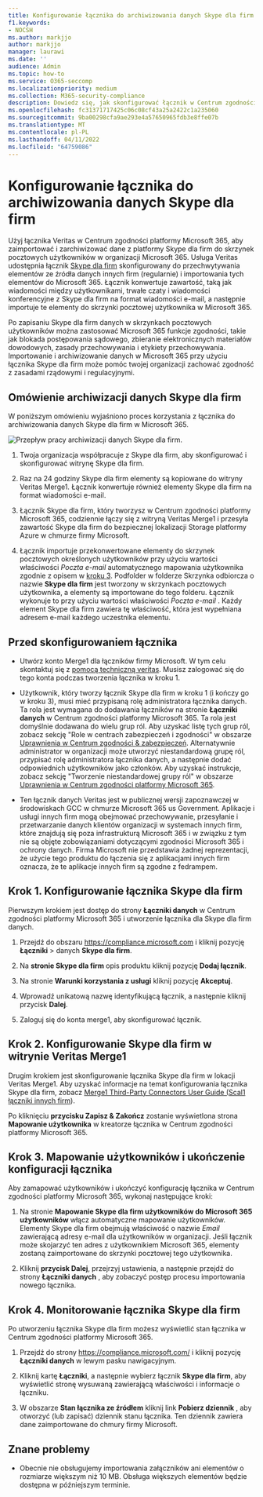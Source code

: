 ```yaml
---
title: Konfigurowanie łącznika do archiwizowania danych Skype dla firm w Microsoft 365
f1.keywords:
- NOCSH
ms.author: markjjo
author: markjjo
manager: laurawi
ms.date: ''
audience: Admin
ms.topic: how-to
ms.service: O365-seccomp
ms.localizationpriority: medium
ms.collection: M365-security-compliance
description: Dowiedz się, jak skonfigurować łącznik w Centrum zgodności platformy Microsoft 365 i używać go do importowania i archiwizowania danych z Skype dla firm do Microsoft 365.
ms.openlocfilehash: fc31371717425c06c08cf43a25a2422c1a235060
ms.sourcegitcommit: 9ba00298cfa9ae293e4a57650965fdb3e8ffe07b
ms.translationtype: MT
ms.contentlocale: pl-PL
ms.lasthandoff: 04/11/2022
ms.locfileid: "64759086"
---
```

# <a name="set-up-a-connector-to-archive-skype-for-business-data"></a>Konfigurowanie łącznika do archiwizowania danych Skype dla firm

Użyj łącznika Veritas w Centrum zgodności platformy Microsoft 365, aby zaimportować i zarchiwizować dane z platformy Skype dla firm do skrzynek pocztowych użytkowników w organizacji Microsoft 365. Usługa Veritas udostępnia łącznik [Skype dla firm](https://www.veritas.com/en/au/insights/merge1/skype-for-business) skonfigurowany do przechwytywania elementów ze źródła danych innych firm (regularnie) i importowania tych elementów do Microsoft 365. Łącznik konwertuje zawartość, taką jak wiadomości między użytkownikami, trwałe czaty i wiadomości konferencyjne z Skype dla firm na format wiadomości e-mail, a następnie importuje te elementy do skrzynki pocztowej użytkownika w Microsoft 365.

Po zapisaniu Skype dla firm danych w skrzynkach pocztowych użytkowników można zastosować Microsoft 365 funkcje zgodności, takie jak blokada postępowania sądowego, zbieranie elektronicznych materiałów dowodowych, zasady przechowywania i etykiety przechowywania. Importowanie i archiwizowanie danych w Microsoft 365 przy użyciu łącznika Skype dla firm może pomóc twojej organizacji zachować zgodność z zasadami rządowymi i regulacyjnymi.

## <a name="overview-of-archiving-skype-for-business-data"></a>Omówienie archiwizacji danych Skype dla firm

W poniższym omówieniu wyjaśniono proces korzystania z łącznika do archiwizowania danych Skype dla firm w Microsoft 365.

![Przepływ pracy archiwizacji danych Skype dla firm.](../media/SkypeforBusinessConnectorWorkflow.png)

1. Twoja organizacja współpracuje z Skype dla firm, aby skonfigurować i skonfigurować witrynę Skype dla firm.

2. Raz na 24 godziny Skype dla firm elementy są kopiowane do witryny Veritas Merge1. Łącznik konwertuje również elementy Skype dla firm na format wiadomości e-mail.

3. Łącznik Skype dla firm, który tworzysz w Centrum zgodności platformy Microsoft 365, codziennie łączy się z witryną Veritas Merge1 i przesyła zawartość Skype dla firm do bezpiecznej lokalizacji Storage platformy Azure w chmurze firmy Microsoft.

4. Łącznik importuje przekonwertowane elementy do skrzynek pocztowych określonych użytkowników przy użyciu wartości właściwości *Poczta e-mail* automatycznego mapowania użytkownika zgodnie z opisem w [kroku 3](#step-3-map-users-and-complete-the-connector-setup). Podfolder w folderze Skrzynka odbiorcza o nazwie **Skype dla firm** jest tworzony w skrzynkach pocztowych użytkownika, a elementy są importowane do tego folderu. Łącznik wykonuje to przy użyciu wartości właściwości *Poczta e-mail* . Każdy element Skype dla firm zawiera tę właściwość, która jest wypełniana adresem e-mail każdego uczestnika elementu.

## <a name="before-you-set-up-a-connector"></a>Przed skonfigurowaniem łącznika

- Utwórz konto Merge1 dla łączników firmy Microsoft. W tym celu skontaktuj się z [pomocą techniczną veritas](https://www.veritas.com/form/requestacall/ms-connectors-contact.html). Musisz zalogować się do tego konta podczas tworzenia łącznika w kroku 1.

- Użytkownik, który tworzy łącznik Skype dla firm w kroku 1 (i kończy go w kroku 3), musi mieć przypisaną rolę administratora łącznika danych. Ta rola jest wymagana do dodawania łączników na stronie **Łączniki danych** w Centrum zgodności platformy Microsoft 365. Ta rola jest domyślnie dodawana do wielu grup ról. Aby uzyskać listę tych grup ról, zobacz sekcję "Role w centrach zabezpieczeń i zgodności" w obszarze [Uprawnienia w Centrum zgodności & zabezpieczeń](../security/office-365-security/permissions-in-the-security-and-compliance-center.md#roles-in-the-security--compliance-center). Alternatywnie administrator w organizacji może utworzyć niestandardową grupę ról, przypisać rolę administratora łącznika danych, a następnie dodać odpowiednich użytkowników jako członków. Aby uzyskać instrukcje, zobacz sekcję "Tworzenie niestandardowej grupy ról" w obszarze [Uprawnienia w Centrum zgodności platformy Microsoft 365](microsoft-365-compliance-center-permissions.md#create-a-custom-role-group).

- Ten łącznik danych Veritas jest w publicznej wersji zapoznawczej w środowiskach GCC w chmurze Microsoft 365 us Government. Aplikacje i usługi innych firm mogą obejmować przechowywanie, przesyłanie i przetwarzanie danych klientów organizacji w systemach innych firm, które znajdują się poza infrastrukturą Microsoft 365 i w związku z tym nie są objęte zobowiązaniami dotyczącymi zgodności Microsoft 365 i ochrony danych. Firma Microsoft nie przedstawia żadnej reprezentacji, że użycie tego produktu do łączenia się z aplikacjami innych firm oznacza, że te aplikacje innych firm są zgodne z fedrampem.

## <a name="step-1-set-up-the-skype-for-business-connector"></a>Krok 1. Konfigurowanie łącznika Skype dla firm

Pierwszym krokiem jest dostęp do strony **Łączniki danych** w Centrum zgodności platformy Microsoft 365 i utworzenie łącznika dla Skype dla firm danych.

1. Przejdź do obszaru <https://compliance.microsoft.com> i kliknij pozycję **Łączniki** >  danych **Skype dla firm**.

2. Na **stronie Skype dla firm** opis produktu kliknij pozycję **Dodaj łącznik**.

3. Na stronie **Warunki korzystania z usługi** kliknij pozycję **Akceptuj**.

4. Wprowadź unikatową nazwę identyfikującą łącznik, a następnie kliknij przycisk **Dalej**.

5. Zaloguj się do konta merge1, aby skonfigurować łącznik.

## <a name="step-2-configure-the-skype-for-business-on-the-veritas-merge1-site"></a>Krok 2. Konfigurowanie Skype dla firm w witrynie Veritas Merge1

Drugim krokiem jest skonfigurowanie łącznika Skype dla firm w lokacji Veritas Merge1. Aby uzyskać informacje na temat konfigurowania łącznika Skype dla firm, zobacz [Merge1 Third-Party Connectors User Guide (Scal1 łączniki innych firm](https://docs.ms.merge1.globanetportal.com/Merge1%20Third-Party%20Connectors%20Skype%20for%20Business%20%20User%20Guide.pdf)).

Po kliknięciu **przycisku Zapisz & Zakończ** zostanie wyświetlona strona **Mapowanie użytkownika** w kreatorze łącznika w Centrum zgodności platformy Microsoft 365.

## <a name="step-3-map-users-and-complete-the-connector-setup"></a>Krok 3. Mapowanie użytkowników i ukończenie konfiguracji łącznika

Aby zamapować użytkowników i ukończyć konfigurację łącznika w Centrum zgodności platformy Microsoft 365, wykonaj następujące kroki:

1. Na stronie **Mapowanie Skype dla firm użytkowników do Microsoft 365 użytkowników** włącz automatyczne mapowanie użytkowników. Elementy Skype dla firm obejmują właściwość o nazwie *Email* zawierającą adresy e-mail dla użytkowników w organizacji. Jeśli łącznik może skojarzyć ten adres z użytkownikiem Microsoft 365, elementy zostaną zaimportowane do skrzynki pocztowej tego użytkownika.

2. Kliknij **przycisk Dalej**, przejrzyj ustawienia, a następnie przejdź do strony **Łączniki danych** , aby zobaczyć postęp procesu importowania nowego łącznika.

## <a name="step-4-monitor-the-skype-for-business-connector"></a>Krok 4. Monitorowanie łącznika Skype dla firm

Po utworzeniu łącznika Skype dla firm możesz wyświetlić stan łącznika w Centrum zgodności platformy Microsoft 365.

1. Przejdź do strony <https://compliance.microsoft.com/> i kliknij pozycję **Łączniki danych** w lewym pasku nawigacyjnym.

2. Kliknij kartę **Łączniki**, a następnie wybierz łącznik **Skype dla firm**, aby wyświetlić stronę wysuwaną zawierającą właściwości i informacje o łączniku.

3. W obszarze **Stan łącznika ze źródłem** kliknij link **Pobierz dziennik** , aby otworzyć (lub zapisać) dziennik stanu łącznika. Ten dziennik zawiera dane zaimportowane do chmury firmy Microsoft.

## <a name="known-issues"></a>Znane problemy

- Obecnie nie obsługujemy importowania załączników ani elementów o rozmiarze większym niż 10 MB. Obsługa większych elementów będzie dostępna w późniejszym terminie.

